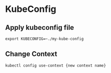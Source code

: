 # KubeConfig

## Apply kubeconfig file
```
export KUBECONFIG=~./my-kube-config
```

## Change Context
```
kubectl config use-context {new context name}
```
